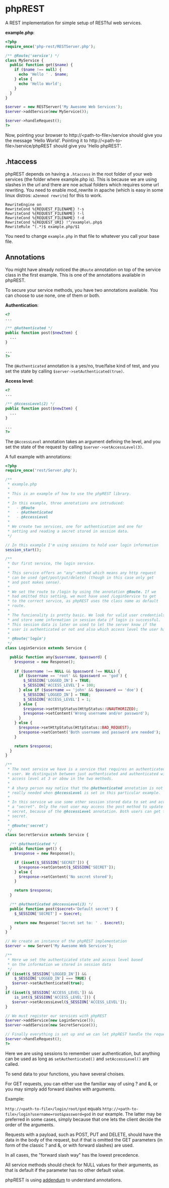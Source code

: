 phpREST
=======

A REST implementation for simple setup of RESTful web services.

<b>example.php</b>:

```php
<?php
require_once('php-rest/RESTServer.php');

/** @Route('service') */
class MyService {
  public function get($name) {
    if ($name !== null) {
      echo 'Hello ' . $name;
    } else {
      echo 'Hello World';
    }
  }
}

$server = new RESTServer('My Awesome Web Services');
$server->addService(new MyService());

$server->handleRequest();
?>
```

Now, pointing your browser to http://&lt;path-to-file&gt;/service should give you the message 'Hello World'. Pointing it to http://&lt;path-to-file&gt;/service/phpREST should give you 'Hello phpREST'.

.htaccess
---------

phpREST depends on having a ``.htaccess`` in the root folder of your web services (the folder where example.php is). This is because we are using slashes in the url and there are noe actual folders which requires some url rewriting. You need to enable mod_rewrite in apache (which is easy in some linux distros: ``a2enmod rewrite``) for this to work.
```
RewriteEngine on
RewriteCond %{REQUEST_FILENAME} !-s
RewriteCond %{REQUEST_FILENAME} !-l 
RewriteCond %{REQUEST_FILENAME} !-d
RewriteCond %{REQUEST_URI} !^/example\.php$
RewriteRule ^(.*)$ example.php/$1
```
You need to change ``example.php`` in that file to whatever you call your base file.

Annotations
-----------

You might have already noticed the ``@Route`` annotation on top of the service class in the first example. This is one of the annotations available in phpREST.

To secure your service methods, you have two annotations available. You can choose to use none, one of them or both.

<b>Authentication</b>:
```php
<?
...

/** @Authenticated */
public function post($newItem) {
  ...
}

...
?>
```
The ``@Authenticated`` annotation is a yes/no, true/false kind of test, and you set the state by calling ``$server->setAuthenticated(true)``.

<b>Access level</b>:
```php
<?
...

/** @AccessLevel(2) */
public function post($newItem) {
  ...
}

...
?>
```
The ``@AccessLevel`` annotation takes an argument defining the level, and you set the state of the request by calling ``$server->setAccessLevel(3)``.

A full example with annotations:
```php
<?php
require_once('rest/Server.php');

/**
 * example.php
 *
 * This is an example of how to use the phpREST library.
 *
 * In this example, three annotations are intruduced:
 *   - @Route
 *   - @Authenticated
 *   - @AccessLevel
 *
 * We create two services, one for authentication and one for
 * setting and reading a secret stored in session data.
 */

// In this example I'm using sessions to hold user login information
session_start();

/**
 * Our first service, the login service.
 *
 * This service offers an "any"-method which means any http request
 * can be used (get/post/put/delete) (though in this case only get
 * and post makes sense).
 *
 * We set the route to /login by using the annotation @Route. If we
 * had omitted this setting, we must have used /LoginService to get
 * to the correct service, as phpREST uses the class name as default
 * route.
 *
 * The funcionality is pretty basic. We look for valid user credentials
 * and store some information in session data if login is successful.
 * This session data is later on used to let the server know if the
 * user is authenticated or not and also which access level the user has.
 *
 * @Route('login')
 */
class LoginService extends Service {

  public function any($username, $password) {
    $response = new Response();
    
    if ($username !== NULL && $password !== NULL) {
      if ($username == 'root' && $password == 'god') {
        $_SESSION['LOGGED_IN'] = TRUE;
        $_SESSION['ACCESS_LEVEL'] = 100;
      } else if ($username == 'john' && $password == 'doe') {
        $_SESSION['LOGGED_IN'] = TRUE;
        $_SESSION['ACCESS_LEVEL'] = 1;
      } else {
        $response->setHttpStatus(HttpStatus::UNAUTHORIZED);
        $response->setContent('Wrong username and/or password');
      }
    } else {
      $response->setHttpStatus(HttpStatus::BAD_REQUEST);
      $response->setContent('Both username and password are needed');
    }

    return $response;
  }
}

/**
 * The next service we have is a service that requires an authenticated
 * user. We distinguish between just authenticated and authenticated with
 * access level at 3 or abow in the two methods.
 *
 * A sharp person may notice that the @Authenticated annotation is not
 * really needed when @AccessLevel is set in this particular example.
 *
 * In this service we use some other session stored data to set and access
 * a "secret". Only the root user may access the post method to update the
 * secret, because of the @AccessLevel annotation. Both users can get the
 * secret.
 *
 * @Route('secret')
 */
class SecretService extends Service {

  /** @Authenticated */
  public function get() {
    $response = new Response();

    if (isset($_SESSION['SECRET'])) {
      $response->setContent($_SESSION['SECRET']);
    } else {
      $response->setContent('No secret stored');
    }

    return $response;
  }

  /** @Authenticated @AccessLevel(3) */
  public function post($secret='Default secret') {
    $_SESSION['SECRET'] = $secret;

    return new Response('Secret set to: ' . $secret);
  }
}

// We create an instance of the phpREST implementation
$server = new Server('My Awesome Web Services');

/**
 * Here we set the authenticated state and access level based
 * on the information we stored in session data
 */
if (isset($_SESSION['LOGGED_IN']) &&
    $_SESSION['LOGGED_IN'] === TRUE) {
   $server->setAuthenticated(true);
}
if (isset($_SESSION['ACCESS_LEVEL']) &&
    is_int($_SESSION['ACCESS_LEVEL'])) {
   $server->setAccessLevel($_SESSION['ACCESS_LEVEL']);
}

// We must register our services with phpREST
$server->addService(new LoginService());
$server->addService(new SecretService());

// Finally everything is set up and we can let phpREST handle the request
$server->handleRequest();
?>
```
Here we are using sessions to remember user authentication, but anything can be used as long as ``setAuthenticated()`` and ``setAccessLevel()`` are called.

To send data to your functions, you have several choises.

For GET requests, you can either use the familiar way of using ? and &, or you may simply add forward slashes with arguments.

Example:

``http://<path-to-file>/login/root/god`` equals ``http://<path-to-file>/login?username=root&password=god`` in our example. The latter may be preferred in some cases, simply because that one lets the client decide the order of the arguments.

Requests with a payload, such as POST, PUT and DELETE, should have the data in the body of the request, but if that is omitted the GET parameters (in form of the classic ? and &, or with forward slashes) are used.

In all cases, the "forward slash way" has the lowest precedence.

All service methods should check for NULL values for their arguments, as that is default if the parameter has no other default value.

phpREST is using [addendum](http://code.google.com/p/addendum/) to understand annotations.
